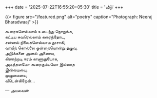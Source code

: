 +++
date = '2025-07-22T16:55:20+05:30'
title = 'வீடு'
+++

{{< figure src="/featured.png" alt="poetry" caption="Photograph: Neeraj Bharadwaaj" >}}

கூரைகளெல்லாம் உடைந்து நொறுங்க, <br>
கட்டிய சுவரெல்லாம் கரைந்தோட, <br>
சன்னல் நிலைகளெல்லாம தூசாகி, <br>
வாயிற் கொல்லை ஒன்றையொன்று தழுவ, <br>
அடுக்களை அனல் அணைய,<br>
கிணற்றடி ஈரம் காணாதுபோக, <br>
அடித்தளமோ கூரைகும்பமோ இல்லாத <br>
இன்மையை, <br>
முழுமையை, <br>
வீடென்கிறேன்... <br>

— அயலவன்


